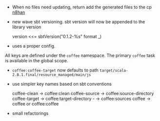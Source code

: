 * When no files need updating, return add the generated files to the cp [n8han](http://github.com/n8han)

* new wave sbt versioning. sbt version will now be appended to the library version

    version <<= sbtVersion("0.1.2-%s" format _)

* uses a proper config.

All keys are defined under the `coffee` namespace. The primary `coffee` task is available in the global scope.

* `coffee:coffee-target` now defaults to path `target/scala-2.8.1.final/resource_managed/main/js`

* use simpler key names based on sbt conventions

    coffee-clean  -> coffee:clean
    coffee-source -> coffee:source-directory
    coffee-target -> coffee:target-directory
          -       -> coffee:sources
     coffee       -> coffee or coffee:coffee


* small refactorings

